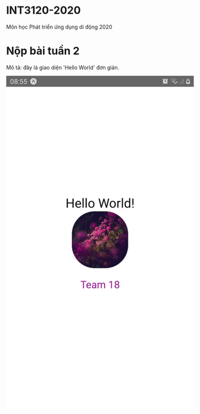 # INT3120-2020
Môn học Phát triển ứng dụng di động 2020

# Nộp bài tuần 2
Mô tả: đây là giao diện 'Hello World' đơn giản.

![alt](./image/tuan2.jpg)

